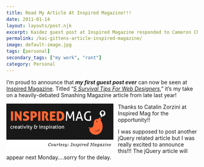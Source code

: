 ```yaml
---
title: Read My Article At Inspired Magazine!!!
date: 2011-01-14
layout: layouts/post.njk
excerpt: Kaidez guest post at Inspired Magazine responded to Cameron Chapman's web designer article at Smashing Magazine
permalink: /kai-gittens-article-inspired-magazine/
image: default-image.jpg
tags: [personal]
secondary_tags: ["my work", "rant"]
category: Personal
---
```

I’m proud to announce that ***my first guest post ever*** can now be seen at [Inspired Magazine][1]. Titled “*[5 Survival Tips For Web Designers][2]*,” it’s my take on a heavily-debated Smashing Magazine article from late last year!

 [1]: https://web.archive.org/web/20121213102107/http://inspiredm.com/
 [2]: https://web.archive.org/web/20120929035015/http://inspiredm.com/5-survival-tips-for-web-designers/

<img src="/assets/img/inspiredLogo.jpg" class="inspired-image" alt="image of Inspired Magazine Logo" />

Thanks to Catalin Zorzini at Inspired Mag for the opportunity!!

I was supposed to post another jQuery related article but I was really excited to announce this!!! The jQuery article will appear next Monday….sorry for the delay.

<style>
.inspired-image {
  float: left; 
  padding: 0 12px 0 0;
}

@media (max-width: 768px) {
  .inspired-image {
    float: none;
    display: block;
    margin: 0 auto;
  }
}
</style>